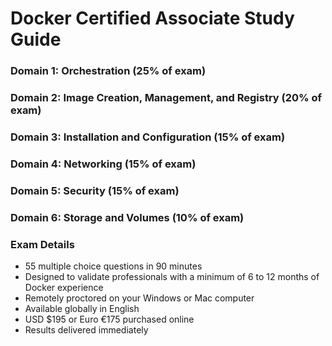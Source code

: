 # Docker Certified Associate Study Guide

### Domain 1: Orchestration (25% of exam)
### Domain 2: Image Creation, Management, and Registry (20% of exam)
### Domain 3: Installation and Configuration (15% of exam)
### Domain 4: Networking (15% of exam)
### Domain 5: Security (15% of exam)
### Domain 6: Storage and Volumes (10% of exam)


### Exam Details
- 55 multiple choice questions in 90 minutes
- Designed to validate professionals with a minimum of 6 to 12 months of Docker experience
- Remotely proctored on your Windows or Mac computer
- Available globally in English
- USD $195 or Euro €175 purchased online
- Results delivered immediately
